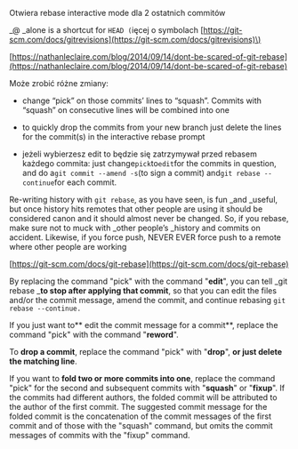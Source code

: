 Otwiera rebase interactive mode dla 2 ostatnich commitów

\_@ \_alone is a shortcut for `HEAD (`ięcej o symbolach [https://git-scm.com/docs/gitrevisions](https://git-scm.com/docs/gitrevisions)\)



[https://nathanleclaire.com/blog/2014/09/14/dont-be-scared-of-git-rebase](https://nathanleclaire.com/blog/2014/09/14/dont-be-scared-of-git-rebase)

Może zrobić różne zmiany:

* change “pick” on those commits’ lines to “squash”. Commits with “squash” on consecutive lines will be combined into one
* to quickly drop the commits from your new branch just delete the lines for the commit\(s\) in the interactive rebase prompt

* jeżeli wybierzesz edit to będzie się zatrzymywał przed rebasem każdego commita: just change`pick`to`edit`for the commits in question, and do a`git commit --amend -s`\(to sign a commit\) and`git rebase --continue`for each commit.

Re-writing history with `git rebase`, as you have seen, is fun _and _useful, but once history hits remotes that other people are using it should be considered canon and it should almost never be changed. So, if you rebase, make sure not to muck with _other people’s _history and commits on accident. Likewise, if you force push, NEVER EVER force push to a remote where other people are working

[https://git-scm.com/docs/git-rebase](https://git-scm.com/docs/git-rebase)

By replacing the command "pick" with the command "**edit**", you can tell _git rebase _**to stop after applying that commit**, so that you can edit the files and/or the commit message, amend the commit, and continue rebasing `git rebase --continue.`

If you just want to** edit the commit message for a commit**, replace the command "pick" with the command "**reword**".

To **drop a commit**, replace the command "pick" with "**drop**", **or **just** delete the matching line**.

If you want to **fold two or more commits into one**, replace the command "pick" for the second and subsequent commits with "**squash**" or "**fixup**". If the commits had different authors, the folded commit will be attributed to the author of the first commit. The suggested commit message for the folded commit is the concatenation of the commit messages of the first commit and of those with the "squash" command, but omits the commit messages of commits with the "fixup" command.

